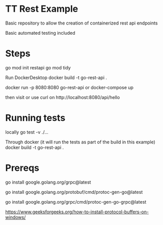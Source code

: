 # TT Rest Example

Basic repository to allow the creation of containerized rest api endpoints

Basic automated testing included


# Steps
go mod init restapi
go mod tidy

Run DockerDesktop
docker build -t go-rest-api .


docker run -p 8080:8080 go-rest-api
or 
docker-compose up


then visit or use curl on http://localhost:8080/api/hello

# Running tests

locally
go test -v ./...

Through docker (it will run the tests as part of the build in this example)
docker build -t go-rest-api .

# Prereqs
go install google.golang.org/grpc@latest

go install google.golang.org/protobuf/cmd/protoc-gen-go@latest

go install google.golang.org/grpc/cmd/protoc-gen-go-grpc@latest

https://www.geeksforgeeks.org/how-to-install-protocol-buffers-on-windows/
